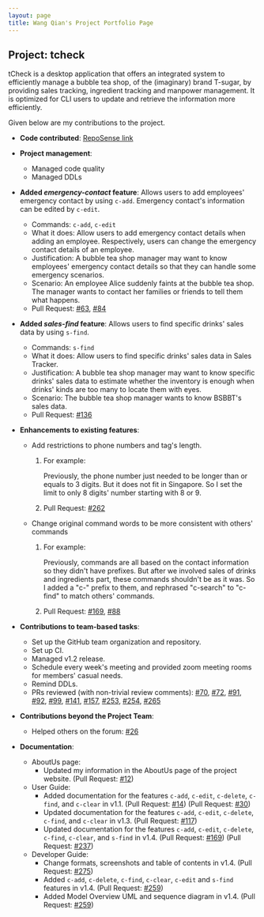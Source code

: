 ```yaml
---
layout: page
title: Wang Qian's Project Portfolio Page
---
```


## Project: tcheck

tCheck is a desktop application that offers an integrated system to efficiently manage a bubble tea shop, of the
 (imaginary) brand T-sugar, by providing sales tracking, ingredient tracking and manpower management. It is optimized
  for CLI users to update and retrieve the information more efficiently.

Given below are my contributions to the project.

* **Code contributed**: [RepoSense link](https://nus-cs2103-ay2021s1.github.io/tp-dashboard/#breakdown=true&search=persdre&sort=groupTitle&sortWithin=title&since=2020-08-14&timeframe=commit&mergegroup=&groupSelect=groupByRepos&checkedFileTypes=docs~functional-code~test-code~other)

* **Project management**:
  * Managed code quality
  * Managed DDLs
 
* **Added _emergency-contact_ feature**: Allows users to add employees' emergency contact by using `c-add`. Emergency contact's information can be edited by `c-edit`.
  * Commands: `c-add`, `c-edit`
  * What it does: Allow users to add emergency contact details when adding an employee. Respectively, users can change the emergency contact details of an employee.
  * Justification: A bubble tea shop manager may want to know employees' emergency contact details so that they can handle some emergency scenarios. 
  * Scenario: An employee Alice suddenly faints at the bubble tea shop. The manager wants to contact her families or friends to tell them what happens.
  * Pull Request: [#63](https://github.com/AY2021S1-CS2103T-T12-2/tp/pull/63), [#84](https://github.com/AY2021S1-CS2103T-T12-2/tp/pull/84)   
  
* **Added _sales-find_ feature**: Allows users to find specific drinks' sales data by using `s-find`. 
  * Commands: `s-find`
  * What it does: Allow users to find specific drinks' sales data in Sales Tracker.
  * Justification: A bubble tea shop manager may want to know specific drinks' sales data to estimate whether the inventory is enough when drinks' kinds are too many to locate them with eyes.
  * Scenario: The bubble tea shop manager wants to know BSBBT's sales data.
  * Pull Request: [#136](https://github.com/AY2021S1-CS2103T-T12-2/tp/pull/136)  

* **Enhancements to existing features**:
  * Add restrictions to phone numbers and tag's length.
  
    1. For example:
    
        Previously, the phone number just needed to be longer than or equals to 3 digits. But it does not fit in Singapore.
        So I set the limit to only 8 digits' number starting with 8 or 9.
        
    1. Pull Request: [#262](https://github.com/AY2021S1-CS2103T-T12-2/tp/pull/262)
    
  * Change original command words to be more consistent with others' commands
  
    1. For example:
    
        Previously, commands are all based on the contact information so they didn't have prefixes. But after we involved
        sales of drinks and ingredients part, these commands shouldn't be as it was. So I added a "c-" prefix to them,
        and rephrased "c-search" to "c-find" to match others' commands.
        
    1. Pull Request: [#169](https://github.com/AY2021S1-CS2103T-T12-2/tp/pull/169), [#88](https://github.com/AY2021S1-CS2103T-T12-2/tp/pull/88)

* **Contributions to team-based tasks**:
    * Set up the GitHub team organization and repository.
    * Set up CI.
    * Managed v1.2 release.
    * Schedule every week's meeting and provided zoom meeting rooms for members' casual needs.
    * Remind DDLs.
    * PRs reviewed (with non-trivial review comments):
     [#70](https://github.com/AY2021S1-CS2103T-T12-2/tp/pull/70),
     [#72](https://github.com/AY2021S1-CS2103T-T12-2/tp/pull/72),
     [#91](https://github.com/AY2021S1-CS2103T-T12-2/tp/pull/91),
     [#92](https://github.com/AY2021S1-CS2103T-T12-2/tp/pull/92),
     [#99](https://github.com/AY2021S1-CS2103T-T12-2/tp/pull/99),
     [#141](https://github.com/AY2021S1-CS2103T-T12-2/tp/pull/141),
     [#157](https://github.com/AY2021S1-CS2103T-T12-2/tp/pull/157),
     [#253](https://github.com/AY2021S1-CS2103T-T12-2/tp/pull/253),
     [#254](https://github.com/AY2021S1-CS2103T-T12-2/tp/pull/254),
     [#265](https://github.com/AY2021S1-CS2103T-T12-2/tp/pull/265)  
   
* **Contributions beyond the Project Team**:
  * Helped others on the forum:
    [#26](https://github.com/nus-cs2103-AY2021S1/forum/issues/26)

* **Documentation**:
  * AboutUs page:
    * Updated my information in the AboutUs page of the project website.
    (Pull Request: [#12](https://github.com/AY2021S1-CS2103T-T12-2/tp/pull/12))    
  * User Guide:
    * Added documentation for the features `c-add`, `c-edit`, `c-delete`, `c-find`, and `c-clear` in v1.1.
    (Pull Request: [#14](https://github.com/AY2021S1-CS2103T-T12-2/tp/pull/14))
    (Pull Request: [#30](https://github.com/AY2021S1-CS2103T-T12-2/tp/pull/30))
    * Updated documentation for the features `c-add`, `c-edit`, `c-delete`, `c-find`, and `c-clear` in v1.3.
    (Pull Request: [#117](https://github.com/AY2021S1-CS2103T-T12-2/tp/pull/117))
    * Updated documentation for the features `c-add`, `c-edit`, `c-delete`, `c-find`, `c-clear`, and `s-find` in v1.4.
    (Pull Request: [#169](https://github.com/AY2021S1-CS2103T-T12-2/tp/pull/169))
    (Pull Request: [#237](https://github.com/AY2021S1-CS2103T-T12-2/tp/pull/237))   
  * Developer Guide:
    * Change formats, screenshots and table of contents in v1.4.
    (Pull Request: [#275](https://github.com/AY2021S1-CS2103T-T12-2/tp/pull/275))
    * Added `c-add`, `c-delete`, `c-find`, `c-clear`, `c-edit` and `s-find` features in v1.4.
    (Pull Request: [#259](https://github.com/AY2021S1-CS2103T-T12-2/tp/pull/259))
    * Added Model Overview UML and sequence diagram in v1.4.
    (Pull Request: [#259](https://github.com/AY2021S1-CS2103T-T12-2/tp/pull/259))
    
 
